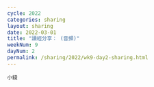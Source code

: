 ```yaml
---
cycle: 2022
categories: sharing
layout: sharing
date: 2022-03-01
title: "讀經分享： (音頻)"
weekNum: 9
dayNum: 2
permalink: /sharing/2022/wk9-day2-sharing.html
---
```


[](https://eccseattle.github.io/media/sharing/2022/wk009/2022-03-01-bin.m4a)

`小錢`

